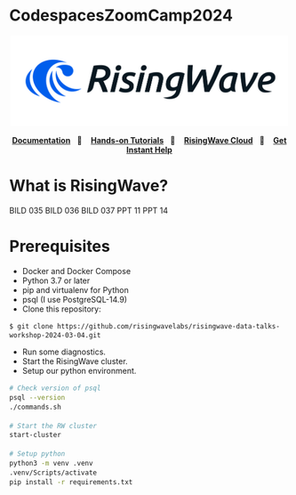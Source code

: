 # CodespacesZoomCamp2024

<p align="center">
  <picture>
    <source srcset="https://github.com/risingwavelabs/risingwave/blob/main/.github/RisingWave-logo-dark.svg" width="500px" media="(prefers-color-scheme: dark)">
    <img src="https://github.com/risingwavelabs/risingwave/blob/main/.github/RisingWave-logo-light.svg" width="500px">
  </picture>
</p>


</div>

<p align="center">
  <a
    href="https://docs.risingwave.com/"
    target="_blank"
  ><b>Documentation</b></a>&nbsp;&nbsp;&nbsp;📑&nbsp;&nbsp;&nbsp;
  <a
    href="https://tutorials.risingwave.com/"
    target="_blank"
  ><b>Hands-on Tutorials</b></a>&nbsp;&nbsp;&nbsp;🎯&nbsp;&nbsp;&nbsp;
  <a
    href="https://cloud.risingwave.com/"
    target="_blank"
  ><b>RisingWave Cloud</b></a>&nbsp;&nbsp;&nbsp;🚀&nbsp;&nbsp;&nbsp;
  <a
    href="https://risingwave.com/slack"
    target="_blank"
  >
    <b>Get Instant Help</b>
  </a>
</p>


# What is RisingWave?
BILD 035
BILD 036
BILD 037
PPT 11
PPT 14




# Prerequisites

- Docker and Docker Compose
- Python 3.7 or later
- pip and virtualenv for Python
- psql (I use PostgreSQL-14.9)
- Clone this repository:
```
$ git clone https://github.com/risingwavelabs/risingwave-data-talks-workshop-2024-03-04.git
```

- Run some diagnostics.
- Start the RisingWave cluster.
- Setup our python environment.
```bash
# Check version of psql
psql --version
./commands.sh

# Start the RW cluster
start-cluster

# Setup python
python3 -m venv .venv
.venv/Scripts/activate
pip install -r requirements.txt
```


